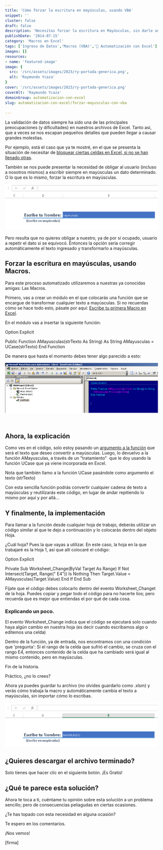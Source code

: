 ```yaml
---
title: 'Cómo forzar la escritura en mayúsculas, usando VBA'
snippet: ''
cluster: false
draft: false 
description: 'Necesitas forzar la escritura en Mayúsculas, sin darle un trabajo extra a tus usuarios. Pero ¿cómo se hace? Aquí la respuesta.'
publishDate: '2014-07-15'
category: 'Macros en Excel'
tags: ['Ingreso de Datos','Macros (VBA)','🤖 Automatización con Excel']
images: []
resources: 
- name: 'featured-image'
image: {
  src: '/src/assets/images/2023/ry-portada-generica.png',
  alt: 'Raymundo Ycaza'
}
cover: '/src/assets/images/2023/ry-portada-generica.png'
coverAlt: 'Raymundo Ycaza'
domainGroup: automatizacion-con-excel
slug: automatizacion-con-excel/forzar-mayusculas-con-vba

---
```


La validación de datos siempre ha sido una de las principales preocupaciones (y dificultades) en nuestros archivos de Excel. Tanto así, que a veces se nos escapan pequeños detalles que pueden llegar a causar grandes molestias.

Por ejemplo, está el caso que ya te mostré, en el que se presenta la situación de necesitar de [bloquear ciertas celdas en Excel, si no se han llenado otras](http://raymundoycaza.com/como-bloquear-ciertas-celdas-en-excel-si-no-se-han-llenado-otras/ "Cómo bloquear ciertas celdas en Excel, si no se han llenado otras.").

También se nos puede presentar la necesidad de obligar al usuario (incluso a nosotros mismos) a escribir siempre en mayúsculas un dato determinado. O lo que es lo mismo, forzar la escritura en mayúsculas.

![Forzar la escritura en mayúsculas usando VBA](/src/assets/images/2023/forzar-la-escritura-en-mayusculas-usando-vba.png)

Pero resulta que no quieres obligar a nuestro, ya de por sí ocupado, usuario a repetir el dato si se equivocó. Entonces la opción sería corregir automáticamente el texto ingresado y transformarlo a mayúsculas.

## Forzar la escritura en mayúsculas, usando Macros.

Para este proceso automatizado utilizaremos a nuestras ya conocidas amigas: Las Macros.

Primero, vas a crear un módulo en el que colocarás una función que se encargue de transformar cualquier texto a mayúsculas. Si no recuerdas cómo se hace todo esto, pásate por aquí: [Escribe tu primera Macro en Excel](http://raymundoycaza.com/escribe-tu-primera-macro-en-excel/ "Escribe tu primera Macro en Excel.").

En el módulo vas a insertar la siguiente función:

Option Explicit

Public Function AMayusculas(strTexto As String) As String
    AMayusculas \= UCase(strTexto)
End Function

De manera que hasta el momento debes tener algo parecido a esto:

![Forzar la escritura en mayúsculas usando VBA](/src/assets/images/2023/forzar-la-escritura-en-mayusculas-usando-vba_001.png)

 

## Ahora, la explicación

Como ves en el código, solo estoy pasando un [argumento a la función](http://raymundoycaza.com/que-son-los-argumentos-en-excel/ "¿ Qué son los argumentos en Excel ?") que será el texto que deseo convertir a mayúsculas. Luego, lo devuelvo a la función AMayusculas, a través de un "tratamiento"  que le doy usando la función UCase que ya viene incorporada en Excel.

Nota que también llamo a la función UCase pasándole como argumento el texto (strTexto)

Con esta sencilla función podrás convertir cualquier cadena de texto a mayúsculas y reutilizarás este código, en lugar de andar repitiendo lo mismo por aquí y por allá...

## Y finalmente, la implementación

Para llamar a la función desde cualquier hoja de trabajo, deberás utilizar un código similar al que te dejo a continuación y lo colocarás dentro del objeto Hoja.

¿Cuál hoja? Pues la que vayas a utilizar. En este caso, la hoja en la que trabajaré es la Hoja 1, así que allí colocaré el código:

Option Explicit

Private Sub Worksheet\_Change(ByVal Target As Range)
    If Not Intersect(Target, Range(" E4")) Is Nothing Then
        Target.Value \= AMayusculas(Target.Value)
    End If
End Sub

Fíjate que el código debes colocarlo dentro del evento Worksheet\_Changet de la hoja. Puedes copiar y pegar todo el código para no hacerte líos; pero recuerda que es mejor que entiendas el por qué de cada cosa.

### Explicando un poco.

El evento Worksheet\_Change indica que el código se ejecutará solo cuando haya algún cambio en nuestra hoja (es decir cuando escribamos algo o editemos una celda)

Dentro de la función, ya de entrada, nos encontramos con una condición que 'pregunta': Si el rango de la celda que sufrió el cambio, se cruza con el rango E4, entonces contenido de la celda que ha cambiado será igual al mismo contenido, pero en mayúsculas.

Fin de la historia.

Práctico, ¿no lo crees?

Ahora ya puedes guardar tu archivo (no olvides guardarlo como .xlsm) y verás cómo trabaja la macro y automáticamente cambia el texto a mayúsculas, sin importar cómo lo escribas.

![Forzar la escritura en mayúsculas usando VBA](/src/assets/images/2023/forzar-la-escritura-en-mayusculas-usando-vba_002.png)

## ¿Quieres descargar el archivo terminado?

Solo tienes que hacer clic en el siguiente botón. ¡Es Gratis!

<script async id="button_23b1dfba-d3b5-4fba-821d-16255906b70f" src="http://www.paywithatweet.com/embeds/23b1dfba-d3b5-4fba-821d-16255906b70f" charset="utf-8"></script>

## ¿Qué te parece esta solución?

Ahora te toca a ti, cuéntame tu opinión sobre esta solución a un problema sencillo; pero de consecuencias peliagudas en ciertas ocasiones.

¿Te has topado con esta necesidad en alguna ocasión?

Te espero en los comentarios.

¡Nos vemos!

\[firma\]
